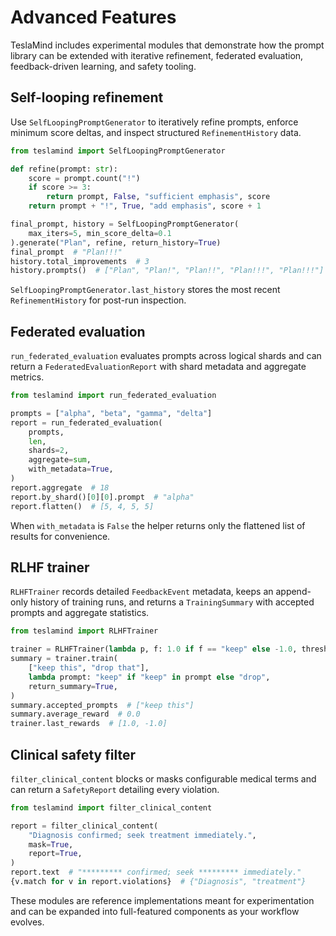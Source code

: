 # Advanced Features

TeslaMind includes experimental modules that demonstrate how the prompt
library can be extended with iterative refinement, federated evaluation,
feedback-driven learning, and safety tooling.

## Self-looping refinement
Use `SelfLoopingPromptGenerator` to iteratively refine prompts, enforce
minimum score deltas, and inspect structured `RefinementHistory` data.

```python
from teslamind import SelfLoopingPromptGenerator

def refine(prompt: str):
    score = prompt.count("!")
    if score >= 3:
        return prompt, False, "sufficient emphasis", score
    return prompt + "!", True, "add emphasis", score + 1

final_prompt, history = SelfLoopingPromptGenerator(
    max_iters=5, min_score_delta=0.1
).generate("Plan", refine, return_history=True)
final_prompt  # "Plan!!!"
history.total_improvements  # 3
history.prompts()  # ["Plan", "Plan!", "Plan!!", "Plan!!!", "Plan!!!"]
```

`SelfLoopingPromptGenerator.last_history` stores the most recent
`RefinementHistory` for post-run inspection.

## Federated evaluation
`run_federated_evaluation` evaluates prompts across logical shards and can
return a `FederatedEvaluationReport` with shard metadata and aggregate metrics.

```python
from teslamind import run_federated_evaluation

prompts = ["alpha", "beta", "gamma", "delta"]
report = run_federated_evaluation(
    prompts,
    len,
    shards=2,
    aggregate=sum,
    with_metadata=True,
)
report.aggregate  # 18
report.by_shard()[0][0].prompt  # "alpha"
report.flatten()  # [5, 4, 5, 5]
```

When `with_metadata` is `False` the helper returns only the flattened list of
results for convenience.

## RLHF trainer
`RLHFTrainer` records detailed `FeedbackEvent` metadata, keeps an
append-only history of training runs, and returns a `TrainingSummary` with
accepted prompts and aggregate statistics.

```python
from teslamind import RLHFTrainer

trainer = RLHFTrainer(lambda p, f: 1.0 if f == "keep" else -1.0, threshold=0.5)
summary = trainer.train(
    ["keep this", "drop that"],
    lambda prompt: "keep" if "keep" in prompt else "drop",
    return_summary=True,
)
summary.accepted_prompts  # ["keep this"]
summary.average_reward  # 0.0
trainer.last_rewards  # [1.0, -1.0]
```

## Clinical safety filter
`filter_clinical_content` blocks or masks configurable medical terms and can
return a `SafetyReport` detailing every violation.

```python
from teslamind import filter_clinical_content

report = filter_clinical_content(
    "Diagnosis confirmed; seek treatment immediately.",
    mask=True,
    report=True,
)
report.text  # "********* confirmed; seek ********* immediately."
{v.match for v in report.violations}  # {"Diagnosis", "treatment"}
```

These modules are reference implementations meant for experimentation and can
be expanded into full-featured components as your workflow evolves.
